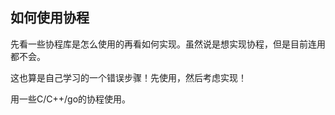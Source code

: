## 如何使用协程

先看一些协程库是怎么使用的再看如何实现。虽然说是想实现协程，但是目前连用都不会。



这也算是自己学习的一个错误步骤！先使用，然后考虑实现！

 用一些C/C++/go的协程使用。